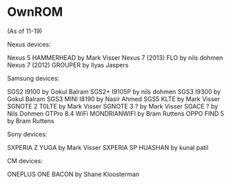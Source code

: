 OwnROM
===========

(As of 11-19)

Nexus devices:

Nexus 5 HAMMERHEAD by Mark Visser​​​​​​​​​
Nexus 7 (2013) FLO by nils dohmen​​​​​​​​​
Nexus 7 (2012) GROUPER by Ilyas Jaspers


Samsung devices:

SGS2 I9100 by Gokul Balram​​​​​​​​​
SGS2+ I9105P by nils dohmen​​​​​​​​​
SGS3 I9300 by Gokul Balram​​​​​​​​​
SGS3 MINI I8190 by Nasir Ahmed​​​​​​
SGS5 KLTE by Mark Visser​​​​​​​​​
SGNOTE 2 T0LTE by Mark Visser​​​​​​​​​
SGNOTE 3 ? by Mark Visser​​​​​​​​​
SGACE ? by Nils Dohmen​​​​​​​​​
GTPro 8.4 WiFi MONDRIANWIFI by Bram Ruttens​​​
OPPO FIND 5 by Bram Ruttens​​​


Sony devices:

SXPERIA Z YUGA by Mark Visser​​​​​​​​​
SXPERIA SP HUASHAN by kunal patil​​​​​​​​​

CM devices:

ONEPLUS ONE BACON by Shane Kloosterman​​​​​​​​​
